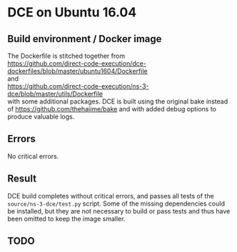 # DCE on Ubuntu 16.04

## Build environment / Docker image
The Dockerfile is stitched together from  
https://github.com/direct-code-execution/dce-dockerfiles/blob/master/ubuntu1604/Dockerfile  
and  
https://github.com/direct-code-execution/ns-3-dce/blob/master/utils/Dockerfile  
with some additional packages. DCE is built using the original bake instead of https://github.com/thehajime/bake and with added debug options to produce valuable logs.

## Errors
No critical errors.

## Result
DCE build completes without critical errors, and passes all tests of the `source/ns-3-dce/test.py` script. Some of the missing dependencies could be installed, but they are not necessary to build or pass tests and thus have been omitted to keep the image smaller.

## TODO
